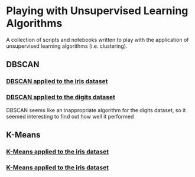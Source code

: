 # Playing with Unsupervised Learning Algorithms

A collection of scripts and notebooks written to play with the application of unsupervised learning algorithms (i.e. clustering).



## DBSCAN
### [DBSCAN applied to the iris dataset](Scripts\DBSCAN_Iris.py)
### [DBSCAN applied to the digits dataset](Scripts\DBSCAN_digits.py)
DBSCAN seems like an inappropriate algorithm for the digits dataset, so it seemed interesting to find out how well it performed

## K-Means
### [K-Means applied to the iris dataset](Scripts\k_means_iris_benchmark.py)
### [K-Means applied to the iris dataset](Scripts\k_means_digits_benchmark.py)

